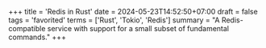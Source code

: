 +++
title = 'Redis in Rust'
date = 2024-05-23T14:52:50+07:00
draft = false
tags = 'favorited'
terms = ['Rust', 'Tokio', 'Redis']
summary = "A Redis-compatible service with support for a small subset of fundamental commands."
+++
